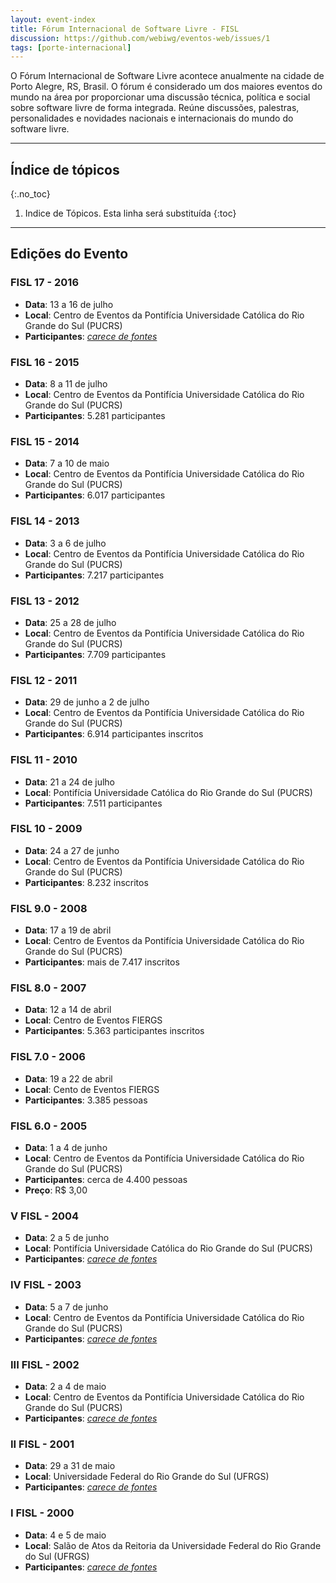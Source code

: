 ```yaml
---
layout: event-index
title: Fórum Internacional de Software Livre - FISL
discussion: https://github.com/webiwg/eventos-web/issues/1
tags: [porte-internacional]
---
```


O Fórum Internacional de Software Livre acontece anualmente na cidade de Porto
Alegre, RS, Brasil. O fórum é considerado um dos maiores eventos do mundo na
área por proporcionar uma discussão técnica, política e social sobre software
livre de forma integrada. Reúne discussões, palestras, personalidades e
novidades nacionais e internacionais do mundo do software livre.

<!-- Geração automática de índice, inicio -->
<hr>
<nav  markdown="1">

## Índice de tópicos
{:.no_toc}

1. Indice de Tópicos. Esta linha será substituída
{:toc}

</nav>
<hr>
<!-- Geração automática de índice, fim -->

## Edições do Evento

### FISL 17 - 2016
- **Data**: 13 a 16 de julho
- **Local**: Centro de Eventos da Pontifícia Universidade Católica do Rio Grande do Sul (PUCRS)
- **Participantes**: <em><a href="#contribua">carece de fontes</a></em>

### FISL 16 - 2015
- **Data**: 8 a 11 de julho
- **Local**: Centro de Eventos da Pontifícia Universidade Católica do Rio Grande do Sul (PUCRS)
- **Participantes**: 5.281 participantes

### FISL 15 - 2014
- **Data**: 7 a 10 de maio
- **Local**: Centro de Eventos da Pontifícia Universidade Católica do Rio Grande do Sul (PUCRS)
- **Participantes**: 6.017 participantes

### FISL 14 - 2013
- **Data**: 3 a 6 de julho
- **Local**: Centro de Eventos da Pontifícia Universidade Católica do Rio Grande do Sul (PUCRS)
- **Participantes**: 7.217 participantes

### FISL 13 - 2012
- **Data**: 25 a 28 de julho
- **Local**: Centro de Eventos da Pontifícia Universidade Católica do Rio Grande do Sul (PUCRS)
- **Participantes**: 7.709 participantes

### FISL 12 - 2011
- **Data**: 29 de junho a 2 de julho
- **Local**: Centro de Eventos da Pontifícia Universidade Católica do Rio Grande do Sul (PUCRS)
- **Participantes**: 6.914 participantes inscritos

### FISL 11 - 2010
- **Data**: 21 a 24 de julho
- **Local**: Pontifícia Universidade Católica do Rio Grande do Sul (PUCRS)
- **Participantes**: 7.511 participantes

### FISL 10 - 2009
- **Data**: 24 a 27 de junho
- **Local**: Centro de Eventos da Pontifícia Universidade Católica do Rio Grande do Sul (PUCRS)
- **Participantes**: 8.232 inscritos

### FISL 9.0 - 2008
- **Data**: 17 a 19 de abril
- **Local**: Centro de Eventos da Pontifícia Universidade Católica do Rio Grande do Sul (PUCRS)
- **Participantes**: mais de 7.417 inscritos

### FISL 8.0 - 2007
- **Data**: 12 a 14 de abril
- **Local**: Centro de Eventos FIERGS
- **Participantes**: 5.363 participantes inscritos

### FISL 7.0 - 2006
- **Data**: 19 a 22 de abril
- **Local**: Cento de Eventos FIERGS
- **Participantes**: 3.385 pessoas

### FISL 6.0 - 2005
- **Data**: 1 a 4 de junho
- **Local**: Centro de Eventos da Pontifícia Universidade Católica do Rio Grande do Sul (PUCRS)
- **Participantes**: cerca de 4.400 pessoas
- **Preço**: R$ 3,00

### V FISL - 2004
- **Data**: 2 a 5 de junho
- **Local**: Pontifícia Universidade Católica do Rio Grande do Sul (PUCRS)
- **Participantes**: <em><a href="#contribua">carece de fontes</a></em>

### IV FISL - 2003
- **Data**: 5 a 7 de junho
- **Local**: Centro de Eventos da Pontifícia Universidade Católica do Rio Grande do Sul (PUCRS)
- **Participantes**: <em><a href="#contribua">carece de fontes</a></em>

### III FISL - 2002
- **Data**: 2 a 4 de maio
- **Local**: Centro de Eventos da Pontifícia Universidade Católica do Rio Grande do Sul (PUCRS)
- **Participantes**: <em><a href="#contribua">carece de fontes</a></em>

### II FISL - 2001
- **Data**: 29 a 31 de maio
- **Local**: Universidade Federal do Rio Grande do Sul (UFRGS)
- **Participantes**: <em><a href="#contribua">carece de fontes</a></em>

### I FISL - 2000
- **Data**: 4 e 5 de maio
- **Local**: Salão de Atos da Reitoria da Universidade Federal do Rio Grande do Sul (UFRGS)
- **Participantes**: <em><a href="#contribua">carece de fontes</a></em>

<!--
  @rcgivisiez  atencao as datas e locais precisam ser revisados. obrigada.
-->
